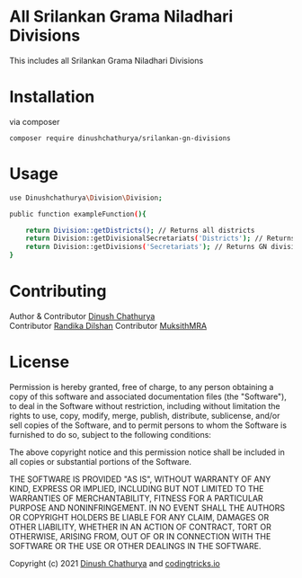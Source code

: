 # All Srilankan Grama Niladhari Divisions

This includes all Srilankan Grama Niladhari Divisions

# Installation

via composer

`composer require dinushchathurya/srilankan-gn-divisions`

# Usage 

```sh 
use Dinushchathurya\Division\Division;

public function exampleFunction(){

    return Division::getDistricts(); // Returns all districts 
    return Division::getDivisionalSecretariats('Districts'); // Returns divisional secretariats of district 
    return Division::getDivisions('Secretariats'); // Returns GN divisions in a divisional secretariats 
}
```

# Contributing

Author & Contributor [Dinush Chathurya](https://dinushchathurya.github.io/) <br>
Contributor [Randika Dilshan](https://github.com/Rdilshan)
Contributor [MuksithMRA](https://github.com/MuksithMRA)

# License

Permission is hereby granted, free of charge, to any person obtaining
a copy of this software and associated documentation files (the
"Software"), to deal in the Software without restriction, including
without limitation the rights to use, copy, modify, merge, publish,
distribute, sublicense, and/or sell copies of the Software, and to
permit persons to whom the Software is furnished to do so, subject to
the following conditions:

The above copyright notice and this permission notice shall be
included in all copies or substantial portions of the Software.

THE SOFTWARE IS PROVIDED "AS IS", WITHOUT WARRANTY OF ANY KIND,
EXPRESS OR IMPLIED, INCLUDING BUT NOT LIMITED TO THE WARRANTIES OF
MERCHANTABILITY, FITNESS FOR A PARTICULAR PURPOSE AND
NONINFRINGEMENT. IN NO EVENT SHALL THE AUTHORS OR COPYRIGHT HOLDERS BE
LIABLE FOR ANY CLAIM, DAMAGES OR OTHER LIABILITY, WHETHER IN AN ACTION
OF CONTRACT, TORT OR OTHERWISE, ARISING FROM, OUT OF OR IN CONNECTION
WITH THE SOFTWARE OR THE USE OR OTHER DEALINGS IN THE SOFTWARE.

Copyright (c) 2021 <a href="https://dinushchathurya.github.io/">Dinush Chathurya</a> and <a href="https://codingtricks.io/">codingtricks.io</a>
